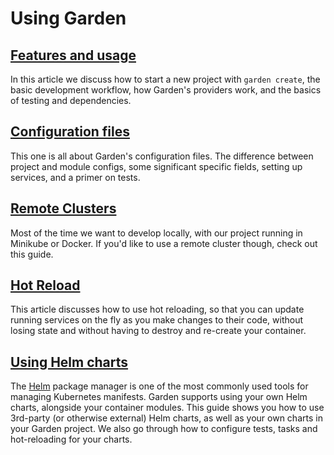 # Using Garden

## [Features and usage](features-and-usage.md)

In this article we discuss how to start a new project with `garden create`, the basic development workflow, how Garden's providers work, and the basics of testing and dependencies.

## [Configuration files](configuration-files.md)

This one is all about Garden's configuration files. The difference between project and module configs, some significant specific fields, setting up services, and a primer on tests.

## [Remote Clusters](remote-clusters.md)

Most of the time we want to develop locally, with our project running in Minikube or Docker. If you'd like to use a remote cluster though, check out this guide.

## [Hot Reload](hot-reload.md)

This article discusses how to use hot reloading, so that you can update running services on the fly as you make changes to their code, without losing state and without having to destroy and re-create your container.

## [Using Helm charts](using-helm-charts.md)

The [Helm](https://helm.sh/) package manager is one of the most commonly used tools for managing Kubernetes manifests. Garden supports using your own Helm charts, alongside your container modules. This guide shows you how to use 3rd-party \(or otherwise external\) Helm charts, as well as your own charts in your Garden project. We also go through how to configure tests, tasks and hot-reloading for your charts.

